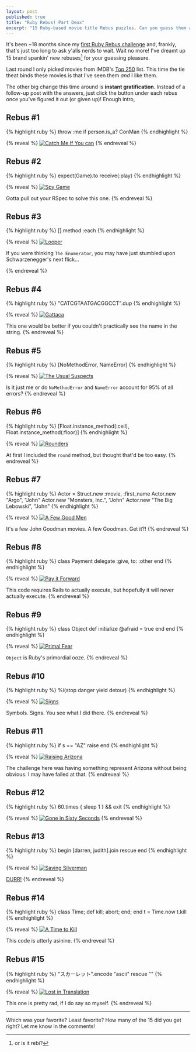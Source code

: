 ```yaml
---
layout: post
published: true
title: "Ruby Rebus! Part Deux"
excerpt: "15 Ruby-based movie title Rebus puzzles. Can you guess them all?!"
---
```


It's been ~18 months since my [first Ruby Rebus challenge][ruby-rebus] and, frankly, that's just too long to ask y'alls nerds to wait. Wait no more! I've dreamt up 15 brand spankin' new rebuses[^1] for your guessing pleasure.

Last round I only picked movies from IMDB's [Top 250][imdb-top-250] list. This time the tie theat binds these movies is that I've seen them *and* I like them.

The other big change this time around is **instant gratification**. Instead of a follow-up post with the answers, just click the button under each rebus once you've figured it out (or given up)! Enough intro,

## Rebus #1

{% highlight ruby %}
throw :me if person.is_a? ConMan
{% endhighlight %}

{% reveal %}
[![Catch Me If You can](http://jerodsanto.net/drop/cmiyc.jpg)](http://www.imdb.com/title/tt0264464/)
{% endreveal %}

## Rebus #2

{% highlight ruby %}
expect(Game).to receive(:play)
{% endhighlight %}

{% reveal %}
[![Spy Game](http://jerodsanto.net/drop/spy-game.jpg)](http://www.imdb.com/title/tt0266987/)

Gotta pull out your RSpec to solve this one.
{% endreveal %}

## Rebus #3

{% highlight ruby %}
[].method :each
{% endhighlight %}

{% reveal %}
[![Looper](http://jerodsanto.net/drop/looper.jpg)](http://www.imdb.com/title/tt1276104/)

If you were thinking `The Enumerator`, you may have just stumbled upon Schwarzenegger's next flick...

{% endreveal %}

## Rebus #4

{% highlight ruby %}
"CATCGTAATGACGGCCT".dup
{% endhighlight %}

{% reveal %}
[![Gattaca](http://jerodsanto.net/drop/gattaca.jpg)](http://www.imdb.com/title/tt0119177/)

This one would be better if you couldn't practically see the name in the string.
{% endreveal %}

## Rebus #5

{% highlight ruby %}
[NoMethodError, NameError]
{% endhighlight %}

{% reveal %}
[![The Usual Suspects](http://jerodsanto.net/drop/usual-suspects.jpg)](http://www.imdb.com/title/tt0114814/)

Is it just me or do `NoMethodError` and `NameError` account for 95% of all errors?
{% endreveal %}

## Rebus #6

{% highlight ruby %}
[Float.instance_method(:ceil), Float.instance_method(:floor)]
{% endhighlight %}

{% reveal %}
[![Rounders](http://jerodsanto.net/drop/rounders.jpg)](http://www.imdb.com/title/tt0128442/)

At first I included the `round` method, but thought that'd be too easy.
{% endreveal %}

## Rebus #7

{% highlight ruby %}
Actor = Struct.new :movie, :first_name
Actor.new "Argo", "John"
Actor.new "Monsters, Inc.", "John"
Actor.new "The Big Lebowski", "John"
{% endhighlight %}

{% reveal %}
[![A Few Good Men](http://jerodsanto.net/drop/fgm.jpg)](http://www.imdb.com/title/tt0104257/)

It's a few John Goodman movies. A few Goodman. Get it?!
{% endreveal %}

## Rebus #8

{% highlight ruby %}
class Payment
  delegate :give, to: :other
end
{% endhighlight %}

{% reveal %}
[![Pay it Forward](http://jerodsanto.net/drop/pif.jpg)](http://www.imdb.com/title/tt0223897/)

This code requires Rails to actually execute, but hopefully it will never actually execute.
{% endreveal %}

## Rebus #9

{% highlight ruby %}
class Object
  def initialize
    @afraid = true
  end
end
{% endhighlight %}

{% reveal %}
[![Primal Fear](http://jerodsanto.net/drop/primal-fear.jpg)](http://www.imdb.com/title/tt0117381/)

`Object` is Ruby's primordial ooze.
{% endreveal %}

## Rebus #10

{% highlight ruby %}
%i(stop danger yield detour)
{% endhighlight %}

{% reveal %}
[![Signs](http://jerodsanto.net/drop/signs.jpg)](http://www.imdb.com/title/tt0286106/)

Symbols. Signs. You see what I did there.
{% endreveal %}

## Rebus #11

{% highlight ruby %}
if s == "AZ"
  raise
end
{% endhighlight %}

{% reveal %}
[![Raising Arizona](http://jerodsanto.net/drop/raising-arizona.jpg)](http://www.imdb.com/title/tt0093822/)

The challenge here was having something represent Arizona without being obvious. I may have failed at that.
{% endreveal %}

## Rebus #12

{% highlight ruby %}
60.times { sleep 1 } && exit
{% endhighlight %}

{% reveal %}
[![Gone in Sixty Seconds](http://jerodsanto.net/drop/gone-in-60.jpg)](http://www.imdb.com/title/tt0187078/)
{% endreveal %}

## Rebus #13

{% highlight ruby %}
begin
  [darren, judith].join
rescue
end
{% endhighlight %}

{% reveal %}
[![Saving Silverman](http://jerodsanto.net/drop/silverman.jpg)](http://www.imdb.com/title/tt0239948/)

[DURR!](https://www.youtube.com/watch?v=UNEfICd4dMY)
{% endreveal %}

## Rebus #14

{% highlight ruby %}
class Time; def kill; abort; end; end
t = Time.now
t.kill
{% endhighlight %}

{% reveal %}
[![A Time to Kill](http://jerodsanto.net/drop/time-to-kill.jpg)](http://www.imdb.com/title/tt0117913/)

This code is utterly asinine.
{% endreveal %}

## Rebus #15

{% highlight ruby %}
"スカーレット".encode "ascii" rescue ""
{% endhighlight %}

{% reveal %}
[![Lost in Translation](http://jerodsanto.net/drop/lit.jpg)](http://www.imdb.com/title/tt0335266/)

This one is pretty rad, if I do say so myself.
{% endreveal %}

---

Which was your favorite? Least favorite? How many of the 15 did you get right? Let me know in the comments!

[^1]: or is it rebi?

[ruby-rebus]:/2012/10/ruby-rebus
[imdb-top-250]:http://www.imdb.com/chart/top
